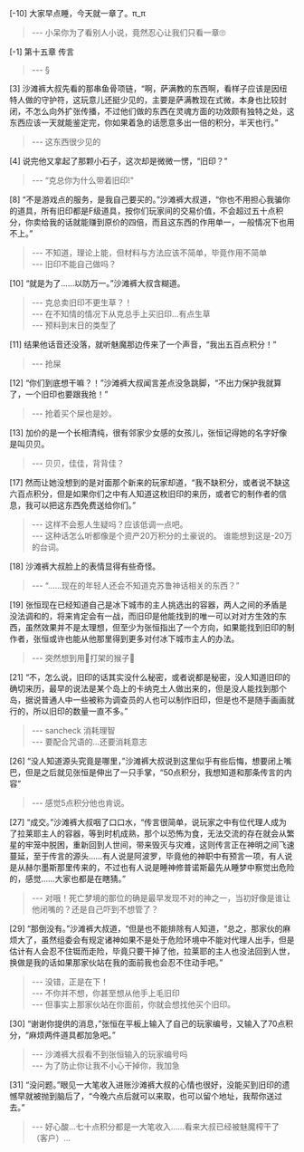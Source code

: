 
[-10] 大家早点睡，今天就一章了。π_π
>--- 小呆你为了看别人小说，竟然忍心让我们只看一章🙄<br>

[-1] 第十五章 传言
>--- §<br>

[3] 沙滩裤大叔先看的那串鱼骨项链，“啊，萨满教的东西啊，看样子应该是因纽特人做的守护符，这玩意儿还挺少见的，主要是萨满教现在式微，本身也比较封闭，不怎么向外扩张传播，不过他们做的东西在灵魂方面的功效颇有独特之处，这东西应该一天就能鉴定完，你如果着急的话愿意多出一倍的积分，半天也行。”
>--- 这东西很少见的<br>

[4] 说完他又拿起了那颗小石子，这次却是微微一愣，“旧印？”
>--- “克总你为什么带着旧印!"<br>

[8] “不是游戏点的服务，是我自己要买的。”沙滩裤大叔道，“你也不用担心我骗你的道具，所有旧印都是F级道具，按你们玩家间的交易价值，不会超过五十点积分，你卖给我的话就能赚到原价的四倍，而且这东西的作用单一，一般情况下也用不上。”
>--- 不知道，理论上能，但材料与方法应该不简单，毕竟作用不简单<br>
>--- 旧印不能自己做吗？<br>

[10] “就是为了……以防万一。”沙滩裤大叔含糊道。
>--- 克总卖旧印不更生草？！<br>
>--- 在不知情的情况下从克总手上买旧印…有点生草<br>
>--- 预料到末日的类型了<br>

[11] 结果他话音还没落，就听魅魔那边传来了一个声音，“我出五百点积分！”
>--- 抢屎<br>

[12] “你们到底想干嘛？！”沙滩裤大叔闻言差点没急跳脚，“不出力保护我就算了，一个旧印也要跟我抢！”
>--- 抢着买个屎也是妙。<br>

[13] 加价的是一个长相清纯，很有邻家少女感的女孩儿，张恒记得她的名字好像是叫贝贝。
>--- 贝贝，佳佳，背背佳？<br>

[17] 然而让她没想到的是对面那个新来的玩家却道，“我不缺积分，或者说不缺这六百点积分，但是如果你们之中有人知道这枚旧印的来历，或者它的制作者的信息，我可以把这东西免费送给你们。”
>--- 这样不会惹人生疑吗？应该低调一点吧。<br>
>--- 这种话怎么听都像是个资产20万积分的土豪说的。
谁能想到这是-20万的台词。<br>

[18] 沙滩裤大叔脸上的表情显得有些奇怪。
>--- “……现在的年轻人还会不知道克苏鲁神话相关的东西？”<br>

[19] 张恒现在已经知道自己是冰下城市的主人挑选出的容器，两人之间的矛盾是没法调和的，将来肯定会有一战，而旧印是他能找到的唯一可以对对方生效的东西，虽然效果并不是太理想，但至少为张恒指出了一个方向，如果能找到旧印的制作者，张恒或许也能从他那里得到更多对付冰下城市主人的办法。
>--- 突然想到用💩打架的猴子🐒<br>

[21] “不，怎么说，旧印的话其实没什么秘密，或者说都是秘密，没人知道旧印的确切来历，最早的说法是某个岛上的卡纳克土人做出来的，但是没人能找到那个岛，据说普通人中一些被称为调查员的人也可以制作旧印，但是也不是随手画画就行的，所以旧印的数量一直不多。”
>--- sancheck  消耗理智<br>
>--- 要配合咒语的…还要消耗意志<br>

[26] “没人知道源头究竟是哪里，”沙滩裤大叔说到这里似乎有些后悔，想要闭上嘴巴，但是之后就见张恒是伸出了一只手掌，“50点积分，我想知道和那条传言的内容”
>--- 感觉5点积分他也肯说。<br>

[27] “成交。”沙滩裤大叔咽了口口水，“传言很简单，说玩家之中有位代理人成为了拉莱耶主人的容器，等到时机成熟，那个以恐怖为食，无法交流的存在就会从繁星的牢笼中脱困，重新回到人世间，带来毁灭与灾难，这则传言正在神明之间飞速蔓延，至于传言的源头……有人说是阿波罗，毕竟他的神职中有预言一项，有人说是从赫尔墨斯那里传来的，不过也有人说是睡神修普诺斯最先从睡梦中察觉出危险的，感觉……大家也都是在瞎猜。”
>--- 对哦！死亡梦境的那位的确是最早发现不对的神之一，当初好像是谁让他闭嘴的？还是自己吓到不想管了？<br>

[29] “那倒没有。”沙滩裤大叔道，“但是也不能排除有人知道，“总之，那家伙的麻烦大了，虽然组委会有规定诸神如果不是处于危险环境中不能对代理人出手，但是估计有人会忍不住铤而走险，毕竟只要干掉了他，拉莱耶的主人也没法回到人世，换做是我的话如果那家伙站在我的面前我也会忍不住动手吧。”
>--- 没错，正是在下！<br>
>--- 不你并不想，你甚至想从他手上毛旧印<br>
>--- 但事实上那家伙站在你面前，你就会想找他买个旧印。<br>

[30] “谢谢你提供的消息，”张恒在平板上输入了自己的玩家编号，又输入了70点积分，“麻烦两件道具都加急吧。”
>--- 沙滩裤大叔看不到张恒输入的玩家编号吗<br>
>--- 为了防止你让我不小心干掉你，我加急<br>

[31] “没问题。”眼见一大笔收入进账沙滩裤大叔的心情也很好，没能买到旧印的遗憾早就被抛到脑后了，“今晚六点后就可以来取，也可以留个地址，我帮你送过去。”
>--- 好心酸…七十点积分都是一大笔收入……看来大叔已经被魅魔榨干了（客户）…<br>
